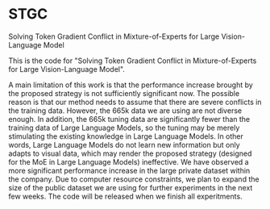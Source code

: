 # STGC
Solving Token Gradient Conflict in Mixture-of-Experts for Large Vision-Language Model

This is the code for "Solving Token Gradient Conflict in Mixture-of-Experts for Large Vision-Language Model".

A main limitation of this work is that the performance increase brought by the proposed strategy is not sufficiently significant now. The possible reason is that our method needs to assume that there are severe conflicts in the training data. However, the 665k data we are using are not diverse enough. In addition, the 665k tuning data are significantly fewer than the training data of Large Language Models, so the tuning may be merely stimulating the existing knowledge in Large Language Models. In other words, Large Language Models do not learn new information but only adapts to visual data, which may render the proposed strategy (designed for the MoE in Large Language Models) ineffective. We have observed a more significant performance increase in the large private dataset within the company. Due to computer resource constraints, we plan to expand the size of the public dataset we are using for further experiments in the next few weeks. The code will be released when we finish all experitments.
